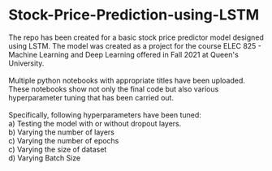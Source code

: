 # Stock-Price-Prediction-using-LSTM
The repo has been created for a basic stock price predictor model designed using LSTM. 
The model was created as a project for the course ELEC 825 - Machine Learning and Deep Learning offered in Fall 2021 at Queen's University.
<br /><br />
Multiple python notebooks with appropriate titles have been uploaded. These notebooks show not only the final code but also various hyperparameter tuning that has been carried out. <br /><br />
Specifically, following hyperparameters have been tuned:
<br />
a) Testing the model with or without dropout layers. <br />
b) Varying the number of layers <br />
c) Varying the number of epochs <br />
c) Varying the size of dataset <br />
d) Varying Batch Size
